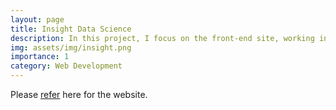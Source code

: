 ```yaml
---
layout: page
title: Insight Data Science
description: In this project, I focus on the front-end site, working in ReactJS to display the content returned from the back-end APIs.
img: assets/img/insight.png
importance: 1
category: Web Development
---
```


Please <a href="https://insightfellows.com/data-science">refer</a> here for the website.
